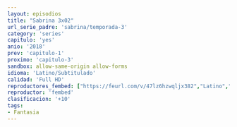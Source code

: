 ```yaml
---
layout: episodios
title: "Sabrina 3x02"
url_serie_padre: 'sabrina/temporada-3'
category: 'series'
capitulo: 'yes'
anio: '2018'
prev: 'capitulo-1'
proximo: 'capitulo-3'
sandbox: allow-same-origin allow-forms
idioma: 'Latino/Subtitulado'
calidad: 'Full HD'
reproductores_fembed: ["https://feurl.com/v/47lz6hzwqljx382","Latino","https://mstream.space/tarsgj5z5gvo","Latino","https://feurl.com/v/ldpqqunz8e0zljx","Latino","https://player.premiumstream.live/player.php?id=NTk2&sub=https://sub.cuevana2.io/vtt-sub/sub7/El.mundo.oculto.de.sabrina.S03E02.vtt","Subtitulado"]
reproductor: 'fembed'
clasificacion: '+10'
tags:
- Fantasia
---
```











